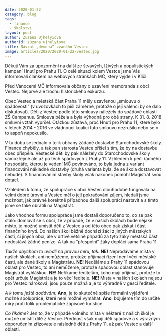 ```yaml
---
date: 2020-01-22
category: blog
tags: 
  - finance
  - školství
layout: post
author: Zuzana Ujhelyiová
authorId: zuzana.ujhelyiova
title: Návrat „démona“ zvaného Vestec
image: articles/2020/2020-01-22-vestec.jpg
---
```


Děkuji Vám za upozornění na další ze štvavých, lživých a populistických kampaní Hnutí pro Prahu 11. O celé situaci kolem Vestce jsme Vás informovali článkem na webových stránkách MČ, který vyjde i v Klíči.

Před Vánocemi MČ informovala občany o uzavření memoranda s obcí Vestec. Nejprve ale trochu historického exkurzu.

Obec Vestec a městská část Praha 11 měly uzavřenou „smlouvu o spádovosti“ (v uvozovkách to píši záměrně, protože o její valenci by se dalo diskutovat). Děti z Vestce podle této smlouvy náležely do spádové oblasti ZŠ Campanus. Smlouva běžela a byla výhodná pro obě strany. K 31. 8. 2018 smluvní vztah vypršel. Otázkou zůstává, proč Hnutí pro Prahu 11, které bylo v letech 2014 - 2016 ve vládnoucí koalici tuto smlouvu nezrušilo nebo se o to aspoň nepokusilo.

V tu dobu se jednalo o tolik občany žádané dostavbě Starochodovské školy. Finance chyběly, a tak pan starosta Vestce přišel s tím, že by na dostavbu obec přispěla. Vestecké děti by pak náležely do Starochodovské školy samozřejmě ale až po těch spádových z Prahy 11. Vzhledem k péči řádného hospodáře, kterou je vedení MČ povinováno, to byla jedna z variant financování nákladné dostavby (druhá varianta byla, že se škola dostavovat nebude). S financováním stavby školy však nakonec pomohl Magistrát svou dotací.

Vzhledem k tomu, že spolupráce s obcí Vestec dlouhodobě fungovala na velmi dobré úrovni a Vestec měl o její pokračování zájem, hledali jsme možnost, jak právně korektně případnou další spolupráci nastavit a s tímto jsme se také obrátili na Magistrát.

Jako vhodnou formu spolupráce jsme dostali doporučeno to, co se pak stalo: domluvit se s obcí, že v případě, že v našich školách bude nějaké místo, je možné umístit děti z Vestce a od této obce pak získat i část finančního krytí.
Do našich škol běžně dochází žáci z jiných městských částí, či jiných obcí, ale v drtivé většině případů za tyto žáky městská část nedostává žádné peníze. A tak na “přespolní” žáky doplácí sama Praha 11.


*Takže abychom to uvedli na pravou míru, tak:*
**NE!** Neprodáváme místa v našich školách, ani nemůžeme, protože přijímací řízení není věcí městské části, ale dané školy a Magistrátu.
**NE!** Neděláme z Prahy 11 spádovou oblast pro Vestec, to ani nemůžeme, protože spádovou oblast stanovuje Magistrát vyhláškou.
**NE!** Neříkáme ředitelům, koho mají přijímat, protože to opět určuje Magistrát a je to věcí ředitele.
**NE!** Místa v našich školách nejsou pro Vestec nároková, jsou pouze možná a je to výhradně v gesci ředitele.
 
*A k tomu ještě dodávám:*
**Ano**, je to skutečně spíše formální vyjádření možné spolupráce, které není možné vymáhat.
**Ano**, bojujeme tím do určité míry proti tolik problematické zápisové turistice.
 
*Co říkáme?*
Jen to, že v případě volného místa v některé z našich škol je možné umístit dítě z Vestce. Přednost však mají děti spádové a s výrazným doporučením zřizovatele následně děti z Prahy 11, až pak Vestec a další oblasti.
